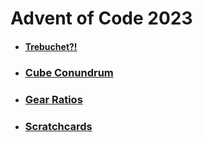 # Advent of Code 2023

* #### [Trebuchet?!](https://github.com/iliyaYanev/advent-of-code-2023/tree/master/src/main/java/dayOne)
* ### [Cube Conundrum](https://github.com/iliyaYanev/advent-of-code-2023/tree/master/src/main/java/dayTwo)
* ### [Gear Ratios](https://github.com/iliyaYanev/advent-of-code-2023/tree/master/src/main/java/dayThree)
* ### [Scratchcards](https://github.com/iliyaYanev/advent-of-code-2023/tree/master/src/main/java/dayFour)
